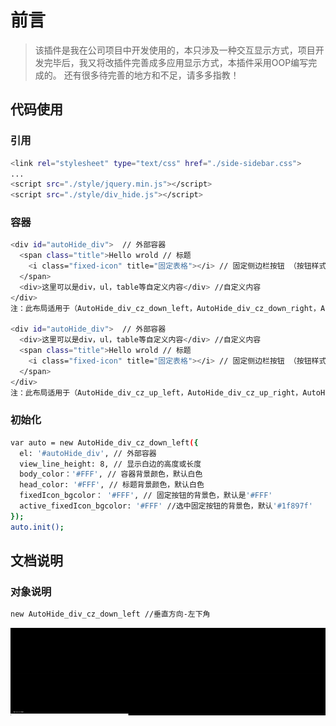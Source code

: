 # 前言

>该插件是我在公司项目中开发使用的，本只涉及一种交互显示方式，项目开发完毕后，我又将改插件完善成多应用显示方式，本插件采用OOP编写完成的。
还有很多待完善的地方和不足，请多多指教！

## 代码使用

### 引用
``` bash
<link rel="stylesheet" type="text/css" href="./side-sidebar.css">
...
<script src="./style/jquery.min.js"></script>
<script src="./style/div_hide.js"></script>

```

### 容器

``` bash
<div id="autoHide_div">  // 外部容器      
  <span class="title">Hello wrold // 标题
    <i class="fixed-icon" title="固定表格"></i> // 固定侧边栏按钮 （按钮样式自行添加）
  </span>
  <div>这里可以是div，ul，table等自定义内容</div> //自定义内容
</div>
注：此布局适用于（AutoHide_div_cz_down_left，AutoHide_div_cz_down_right，AutoHide_div_sp_left_down，AutoHide_div_sp_right_down）

<div id="autoHide_div">  // 外部容器      
  <div>这里可以是div，ul，table等自定义内容</div> //自定义内容
  <span class="title">Hello wrold // 标题
    <i class="fixed-icon" title="固定表格"></i> // 固定侧边栏按钮 （按钮样式自行添加）
  </span>
</div>
注：此布局适用于（AutoHide_div_cz_up_left，AutoHide_div_cz_up_right，AutoHide_div_sp_left_up，AutoHide_div_sp_right_up）

``` 

### 初始化

``` bash
var auto = new AutoHide_div_cz_down_left({
  el: '#autoHide_div', // 外部容器
  view_line_height: 8, // 显示白边的高度或长度
  body_color：'#FFF', // 容器背景颜色，默认白色
  head_color: '#FFF', // 标题背景颜色，默认白色
  fixedIcon_bgcolor： '#FFF', // 固定按钮的背景色，默认是'#FFF'
  active_fixedIcon_bgcolor: '#FFF' //选中固定按钮的背景色，默认'#1f897f'
});
auto.init();

```

## 文档说明

### 对象说明

``` bash
new AutoHide_div_cz_down_left //垂直方向-左下角

``` 

![image](https://github.com/Zhang-DaLei/Side-sidebar/blob/master/side-sidebar/img/AutoHide_div_cz_down_left.gif)

